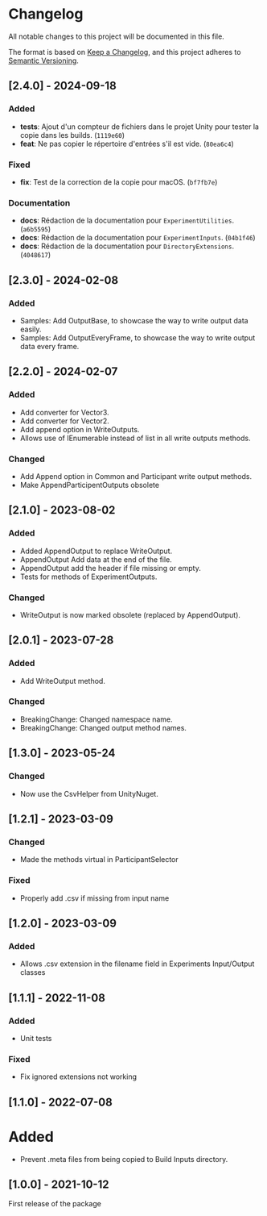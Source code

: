 # Changelog

All notable changes to this project will be documented in this file.

The format is based on [Keep a Changelog](https://keepachangelog.com/en/1.0.0/),
and this project adheres to [Semantic Versioning](https://semver.org/spec/v2.0.0.html).

## [2.4.0] - 2024-09-18

### Added

- **tests**: Ajout d'un compteur de fichiers dans le projet Unity pour tester la copie dans les builds. (`1119e60`)
- **feat**: Ne pas copier le répertoire d'entrées s'il est vide. (`80ea6c4`)

### Fixed

- **fix**: Test de la correction de la copie pour macOS. (`bf7fb7e`)

### Documentation

- **docs**: Rédaction de la documentation pour `ExperimentUtilities`. (`a6b5595`)
- **docs**: Rédaction de la documentation pour `ExperimentInputs`. (`04b1f46`)
- **docs**: Rédaction de la documentation pour `DirectoryExtensions`. (`4048617`)

## [2.3.0] - 2024-02-08

### Added

- Samples: Add OutputBase, to showcase the way to write output data easily.
- Samples: Add OutputEveryFrame, to showcase the way to write output data every frame.

## [2.2.0] - 2024-02-07

### Added

- Add converter for Vector3.
- Add converter for Vector2.
- Add append option in WriteOutputs.
- Allows use of IEnumerable instead of list in all write outputs methods.

### Changed

- Add Append option in Common and Participant write output methods.
- Make AppendParticipentOutputs obsolete

## [2.1.0] - 2023-08-02

### Added

- Added AppendOutput to replace WriteOutput.
- AppendOutput Add data at the end of the file.
- AppendOutput add the header if file missing or empty.
- Tests for methods of ExperimentOutputs.

### Changed

- WriteOutput is now marked obsolete (replaced by AppendOutput).

## [2.0.1] - 2023-07-28

### Added

- Add WriteOutput method.

### Changed

- BreakingChange: Changed namespace name.
- BreakingChange: Changed output method names.

## [1.3.0] - 2023-05-24

### Changed

- Now use the CsvHelper from UnityNuget.

## [1.2.1] - 2023-03-09

### Changed

- Made the methods virtual in ParticipantSelector

### Fixed

- Properly add .csv if missing from input name

## [1.2.0] - 2023-03-09

### Added

- Allows .csv extension in the filename field in Experiments Input/Output classes

## [1.1.1] - 2022-11-08

### Added

- Unit tests

### Fixed

- Fix ignored extensions not working

## [1.1.0] - 2022-07-08

# Added

- Prevent .meta files from being copied to Build Inputs directory.

## [1.0.0] - 2021-10-12

First release of the package
